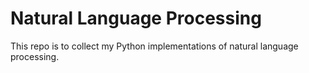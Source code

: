 # Natural Language Processing

This repo is to collect my Python implementations of natural language processing.
